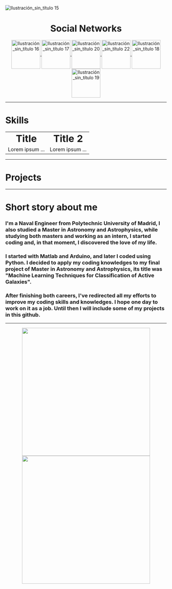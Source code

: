 ![Ilustración_sin_título 15](https://user-images.githubusercontent.com/49941851/149986377-850cbf3f-050d-45e3-a6cf-441bbf519169.png)

<h1 align="center">Social Networks</h1>
<p align="center">
    <a href="https://www.linkedin.com/in/raquelrr/"><img src="https://user-images.githubusercontent.com/49941851/150092573-79fde916-7a18-4bfb-8b3e-c3b4fd0ea0e4.png" alt="Ilustración_sin_título 16" width="90" align="center">
    <a href="https://www.youtube.com/channel/UCbug3AAP93vyG8lVrSOJ82w"><img src="https://user-images.githubusercontent.com/49941851/150092802-abf56ac2-6cac-4d4c-a1e7-46da4a962264.png" alt="Ilustración_sin_título 17" width="90" align="center">
      <a href="https://github.com/Rachelxcii/Rachelxcii/wiki"><img src="https://user-images.githubusercontent.com/49941851/150093504-8c3ca668-f47b-4280-9104-f8a0e905c75c.png" alt="Ilustración_sin_título 20" width="90" align="center">
      <a href="https://app.codesignal.com/profile/rachelxcii"><img src="https://user-images.githubusercontent.com/49941851/150093771-ceb97df8-cf53-4d7b-aa16-5a732a512805.png" alt="Ilustración_sin_título 22" width="90" align="center">
      <a href="https://leetcode.com/Rachelxcii/"><img src="https://user-images.githubusercontent.com/49941851/150093365-f8d070ea-88c0-4f62-a638-2e657078352a.png" alt="Ilustración_sin_título 18" width="90" align="center">
      <a href="https://www.hackerrank.com/rachelxcii"><img src="https://user-images.githubusercontent.com/49941851/150093077-dd796a9b-6511-4718-968a-04755eb9c7f5.png" alt="Ilustración_sin_título 19" width="90" align="center">   
    </a>
</p>
        
---

# Skills

<table border="0">
 <tr align="center">
    <td><b style="font-size:30px">Title</b></td>
    <td><b style="font-size:30px">Title 2</b></td>
 </tr>
 <tr align="center">
    <td>Lorem ipsum ...</td>
    <td>Lorem ipsum ...</td>
 </tr>
</table>          
          
---
# Projects
---
# Short story about me

### I'm a Naval Engineer from Polytechnic University of Madrid, I also studied a Master in Astronomy and Astrophysics, while studying both masters and working as an intern, I started coding and, in that moment, I discovered the love of my life.

### I started with Matlab and Arduino, and later I coded using Python. I decided to apply my coding knowledges to my final project of Master in Astronomy and Astrophysics, its title was "Machine Learning Techniques for Classification of Active Galaxies".

### After finishing both careers, I've redirected all my efforts to improve my coding skills and knowledges. I hope one day to work on it as a job. Until then I will include some of my projects in this github.

---

<p align="center">
    <img src="https://user-images.githubusercontent.com/49941851/147995611-41515f15-804f-441c-ba3d-74cf8644416f.gif" width="400"/><img src="https://user-images.githubusercontent.com/49941851/148000215-1fd28f4d-a9be-43ff-8157-1c33ddae7d43.png" width="400"/>
</p>
<!--
**RaquelRod-github/RaquelRod-github** is a ✨ _special_ ✨ repository because its `README.md` (this file) appears on your GitHub profile.

Here are some ideas to get you started:

- 🔭 I’m currently working on ...
- 🌱 I’m currently learning ...
- 👯 I’m looking to collaborate on ...
- 🤔 I’m looking for help with ...
- 💬 Ask me about ...
- 📫 How to reach me: ...
- 😄 Pronouns: ...
- ⚡ Fun fact: ...
-->
